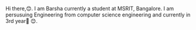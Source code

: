 Hi there,😊.
I am Barsha currently a student at MSRIT, Bangalore.
I am persusuing Engineering from computer science engineering and currently in 3rd year👋 😊.
